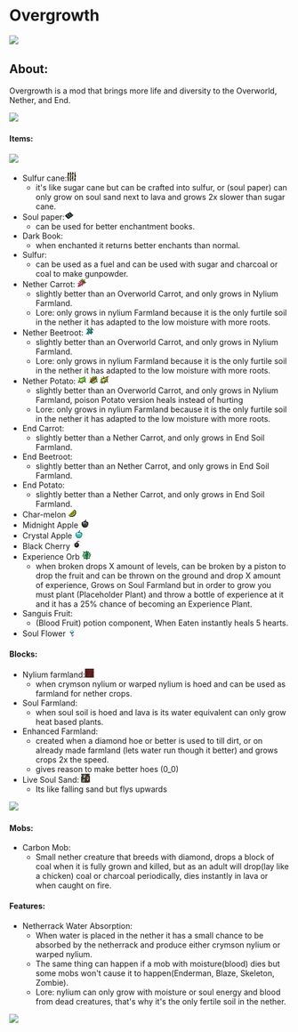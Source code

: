 # Overgrowth
<img src="https://github.com/creep3rcrafter/Overgrowth/blob/main/docs/images/2022-03-08_19.37.15">

## About:

Overgrowth is a mod that brings more life and diversity to the Overworld, Nether, and End.

<p align="left">
<img src="https://media.giphy.com/media/qDGiXIL0htzZz9bV2i/giphy.gif">
</p>

#### Items:

<p align="left">
<img src="https://media.giphy.com/media/WMoHiwTHsSrcExuXzM/giphy.gif">
</p>

- Sulfur cane:<img src="https://github.com/creep3rcrafter/Overgrowth/blob/main/src/main/resources/assets/overgrowth/textures/block/sulfur_cane.png">
  - it's like sugar cane but can be crafted into sulfur, or (soul paper) can only grow on soul sand next to lava and grows 2x slower than sugar cane.
- Soul paper:<img src="https://github.com/creep3rcrafter/Overgrowth/blob/main/src/main/resources/assets/overgrowth/textures/item/soul_paper.png">
  - can be used for better enchantment books.
- Dark Book:
  - when enchanted it returns better enchants than normal.
- Sulfur:
  - can be used as a fuel and can be used with sugar and charcoal or coal to make gunpowder.
- Nether Carrot: <img src="https://github.com/creep3rcrafter/Overgrowth/blob/main/src/main/resources/assets/overgrowth/textures/item/nether_carrot.png">
  - slightly better than an Overworld Carrot, and only grows in Nylium Farmland.
  - Lore: only grows in nylium Farmland because it is the only furtile soil in the nether it has adapted to the low moisture with more roots.
- Nether Beetroot: <img src="https://github.com/creep3rcrafter/Overgrowth/blob/main/src/main/resources/assets/overgrowth/textures/item/nether_beetroot.png">
  - slightly better than an Overworld Carrot, and only grows in Nylium Farmland.
  - Lore: only grows in nylium Farmland because it is the only furtile soil in the nether it has adapted to the low moisture with more roots.
- Nether Potato: <img src="https://github.com/creep3rcrafter/Overgrowth/blob/main/src/main/resources/assets/overgrowth/textures/item/nether_potato.png"> <img src="https://github.com/creep3rcrafter/Overgrowth/blob/main/src/main/resources/assets/overgrowth/textures/item/baked_nether_potato.png"> <img src="https://github.com/creep3rcrafter/Overgrowth/blob/main/src/main/resources/assets/overgrowth/textures/item/nether_poisonous_potato.png">
  - slightly better than an Overworld Carrot, and only grows in Nylium Farmland, poison Potato version heals instead of hurting
  - Lore: only grows in nylium Farmland because it is the only furtile soil in the nether it has adapted to the low moisture with more roots.
- End Carrot:
  - slightly better than a Nether Carrot, and only grows in End Soil Farmland.
- End Beetroot:
  - slightly better than an Nether Carrot, and only grows in End Soil Farmland.
- End Potato:
  - slightly better than a Nether Carrot, and only grows in End Soil Farmland.
- Char-melon <img src="https://github.com/creep3rcrafter/Overgrowth/blob/main/src/main/resources/assets/overgrowth/textures/item/nether_melon_slice.png">
- Midnight Apple <img src="https://github.com/creep3rcrafter/Overgrowth/blob/main/src/main/resources/assets/overgrowth/textures/item/midnight_apple.png">
- Crystal Apple <img src="https://github.com/creep3rcrafter/Overgrowth/blob/main/src/main/resources/assets/overgrowth/textures/item/crystal_apple.png">
- Black Cherry <img src="https://github.com/creep3rcrafter/Overgrowth/blob/main/src/main/resources/assets/overgrowth/textures/item/black_cherry.png">
- Experience Orb <img src="https://github.com/creep3rcrafter/Overgrowth/blob/main/src/main/resources/assets/overgrowth/textures/item/experience_orb.png">
  - when broken drops X amount of levels, can be broken by a piston to drop the fruit and can be thrown on the ground and drop X amount of experience, Grows on Soul Farmland but in order to grow you must plant (Placeholder Plant) and throw a bottle of experience at it and it has a 25% chance of becoming an Experience Plant.
- Sanguis Fruit:
  - (Blood Fruit) potion component, When Eaten instantly heals 5 hearts.
- Soul Flower <img src="https://github.com/creep3rcrafter/Overgrowth/blob/main/src/main/resources/assets/overgrowth/textures/item/soul_Flower.png"> 
#### Blocks:
- Nylium farmland:<img src="https://github.com/creep3rcrafter/Overgrowth/blob/main/src/main/resources/assets/overgrowth/textures/block/nylium_farmland_top.png">
  - when crymson nylium or warped nylium is hoed and can be used as farmland for nether crops.
- Soul Farmland:
  - when soul soil is hoed and lava is its water equivalent can only grow heat based plants.
- Enhanced Farmland:
  - created when a diamond hoe or better is used to till dirt, or on already made farmland (lets water run though it better) and grows crops 2x the speed.
  - gives reason to make better hoes (0_0)
- Live Soul Sand: <img src="https://github.com/creep3rcrafter/Overgrowth/blob/main/src/main/resources/assets/overgrowth/textures/block/live_soul_sand.png">
  - Its like falling sand but flys upwards

<p align="left">
  <img src="https://media.giphy.com/media/tprVFhDNxSxLygPNzL/giphy.gif">
</p>

#### Mobs:
- Carbon Mob:
  - Small nether creature that breeds with diamond, drops a block of coal when it is fully grown and killed, but as an adult will drop(lay like a chicken) coal or charcoal periodically, dies instantly in lava or when caught on fire.
#### Features:
- Netherrack Water Absorption:
  - When water is placed in the nether it has a small chance to be absorbed by the netherrack and produce either crymson nylium or warped nylium.
  - The same thing can happen if a mob with moisture(blood) dies but some mobs won't cause it to happen(Enderman, Blaze, Skeleton, Zombie). 
  - Lore: nylium can only grow with moisture or soul energy and blood from dead creatures, that's why it's the only fertile soil in the nether.

<p align="left">
<img src="https://media.giphy.com/media/wUVnutpcbDPozt6m12/giphy.gif">
</p>
